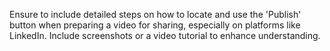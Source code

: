 Ensure to include detailed steps on how to locate and use the 'Publish' button when preparing a video for sharing, especially on platforms like LinkedIn. Include screenshots or a video tutorial to enhance understanding.